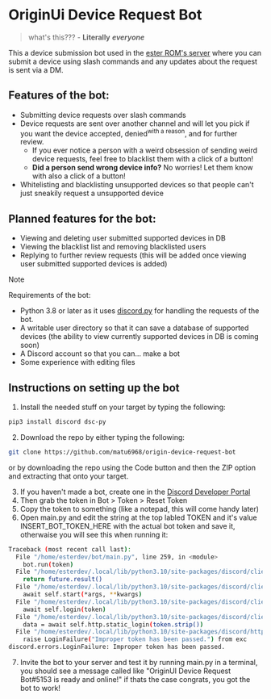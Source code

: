 # OriginUi Device Request Bot

> what's this??? - **Literally** ***everyone***

This a device submission bot used in the [ester ROM's server](https://discord.gg/vYcFc6mYa5) where you can submit a device using slash commands and any updates about the request is sent via a DM.

## Features of the bot:
 - Submitting device requests over slash commands 
 - Device requests are sent over another channel and will let you pick if you want the device accepted, denied<sup>with a reason</sup>, and for further review.
	 - If you ever notice a person with a weird obsession of sending weird device requests, feel free to blacklist them with a click of a button!
	 - **Did a person send wrong device info?** No worries! Let them know with also a click of a button!
  - Whitelisting and blacklisting unsupported devices so that people can't just sneakily request a unsupported device

## Planned features for the bot:
 - Viewing and deleting user submitted supported devices in DB
 - Viewing the blacklist list and removing blacklisted users
 - Replying to further review requests (this will be added once viewing user submitted supported devices is added)

> [!NOTE]
> Requirements of the bot:
> - Python 3.8 or later as it uses [discord.py](https://discordpy.readthedocs.io/en/stable/#) for handling the requests of the bot.
> - A writable user directory so that it can save a database of supported devices (the ability to view currently supported devices in DB is coming soon)
> - A Discord account so that you can... make a bot
> - Some experience with editing files

## Instructions on setting up the bot
1. Install the needed stuff on your target by typing the following:
```bash
pip3 install discord dsc-py
```
2. Download the repo by either typing the following:
```bash
git clone https://github.com/matu6968/origin-device-request-bot
```
or by downloading the repo using the Code button and then the ZIP option and extracting that onto your target.

3. If you haven't made a bot, create one in the [Discord Developer Portal](https://discord.com/developers/applications)
4. Then grab the token in Bot > Token > Reset Token
5. Copy the token to something (like a notepad, this will come handy later)
6. Open main.py and edit the string at the top labled TOKEN and it's value INSERT_BOT_TOKEN_HERE with the actual bot token and save it, otherwaise you will see this when running it:
```bash
Traceback (most recent call last):
  File "/home/esterdev/bot/main.py", line 259, in <module>
    bot.run(token)
  File "/home/esterdev/.local/lib/python3.10/site-packages/discord/client.py", line 717, in run
    return future.result()
  File "/home/esterdev/.local/lib/python3.10/site-packages/discord/client.py", line 696, in runner
    await self.start(*args, **kwargs)
  File "/home/esterdev/.local/lib/python3.10/site-packages/discord/client.py", line 659, in start
    await self.login(token)
  File "/home/esterdev/.local/lib/python3.10/site-packages/discord/client.py", line 515, in login
    data = await self.http.static_login(token.strip())
  File "/home/esterdev/.local/lib/python3.10/site-packages/discord/http.py", line 422, in static_login
    raise LoginFailure("Improper token has been passed.") from exc
discord.errors.LoginFailure: Improper token has been passed.
```
7. Invite the bot to your server and test it by running main.py in a terminal, you should see a message called like "OriginUI Device Request Bot#5153 is ready and online!" if thats the case congrats, you got the bot to work!
